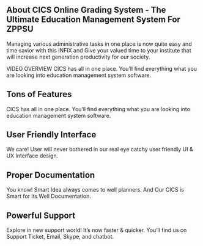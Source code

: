 ## About CICS Online Grading System - The Ultimate Education Management System For ZPPSU 

Managing various administrative tasks in one place is now quite easy and time savior with this INFIX and Give your valued time to your institute that will increase next generation productivity for our society.

VIDEO OVERVIEW 
CICS has all in one place. You’ll find everything what you are looking into education management system software.


## Tons of Features
CICS has all in one place. You’ll find everything what you are looking into education management system software.

## User Friendly Interface
We care! User will never bothered in our real eye catchy user friendly UI & UX Interface design. 

## Proper Documentation
You know! Smart Idea always comes to well planners. And Our CICS is Smart for its Well Documentation. 


## Powerful Support
Explore in new support world! It’s now faster & quicker. You’ll find us on Support Ticket, Email, Skype, and chatbot.


 